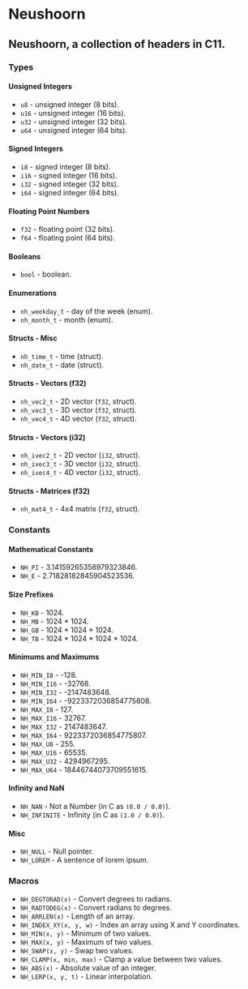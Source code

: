 # Neushoorn
## Neushoorn, a collection of headers in C11.
### Types
#### Unsigned Integers
- `u8` - unsigned integer (8 bits).
- `u16` - unsigned integer (16 bits).
- `u32` - unsigned integer (32 bits).
- `u64` - unsigned integer (64 bits).
#### Signed Integers
- `i8` - signed integer (8 bits).
- `i16` - signed integer (16 bits).
- `i32` - signed integer (32 bits).
- `i64` - signed integer (64 bits).
#### Floating Point Numbers
- `f32` - floating point (32 bits).
- `f64` - floating point (64 bits).
#### Booleans
- `bool` - boolean.
#### Enumerations
- `nh_weekday_t` - day of the week (enum).
- `nh_month_t` - month (enum).
#### Structs - Misc
- `nh_time_t` - time (struct).
- `nh_date_t` - date (struct).
#### Structs - Vectors (f32)
- `nh_vec2_t` - 2D vector (`f32`, struct).
- `nh_vec3_t` - 3D vector (`f32`, struct).
- `nh_vec4_t` - 4D vector (`f32`, struct).
#### Structs - Vectors (i32)
- `nh_ivec2_t` - 2D vector (`i32`, struct).
- `nh_ivec3_t` - 3D vector (`i32`, struct).
- `nh_ivec4_t` - 4D vector (`i32`, struct).
#### Structs - Matrices (f32)
- `nh_mat4_t` - 4x4 matrix (`f32`, struct).
### Constants
#### Mathematical Constants
- `NH_PI` - 3.14159265358979323846.
- `NH_E` - 2.71828182845904523536.
#### Size Prefixes
- `NH_KB` - 1024.
- `NH_MB` - 1024 * 1024.
- `NH_GB` - 1024 * 1024 * 1024.
- `NH_TB` - 1024 * 1024 * 1024 * 1024.
#### Minimums and Maximums
- `NH_MIN_I8` - -128.
- `NH_MIN_I16` - -32768.
- `NH_MIN_I32` - -2147483648.
- `NH_MIN_I64` - -9223372036854775808.
- `NH_MAX_I8` - 127.
- `NH_MAX_I16` - 32767.
- `NH_MAX_I32` - 2147483647.
- `NH_MAX_I64` - 9223372036854775807.
- `NH_MAX_U8` - 255.
- `NH_MAX_U16` - 65535.
- `NH_MAX_U32` - 4294967295.
- `NH_MAX_U64` - 18446744073709551615.
#### Infinity and NaN
- `NH_NAN` - Not a Number (in C as `(0.0 / 0.0)`).
- `NH_INFINITE` - Infinity (in C as `(1.0 / 0.0)`).
#### Misc
- `NH_NULL` - Null pointer.
- `NH_LOREM` - A sentence of lorem ipsum.
### Macros
- `NH_DEGTORAD(x)` - Convert degrees to radians.
- `NH_RADTODEG(x)` - Convert radians to degrees.
- `NH_ARRLEN(x)` - Length of an array.
- `NH_INDEX_XY(x, y, w)` - Index an array using X and Y coordinates.
- `NH_MIN(x, y)` - Minimum of two values.
- `NH_MAX(x, y)` - Maximum of two values.
- `NH_SWAP(x, y)` - Swap two values.
- `NH_CLAMP(x, min, max)` - Clamp a value between two values.
- `NH_ABS(x)` - Absolute value of an integer.
- `NH_LERP(x, y, t)` - Linear interpolation.
